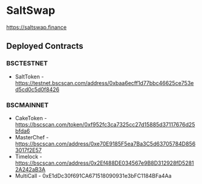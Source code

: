 # SaltSwap

https://saltswap.finance

## Deployed Contracts

### BSCTESTNET

- SaltToken - https://testnet.bscscan.com/address/0xbaa6ecff1d77bbc46625ce753ed5cd0c5d0f8426

### BSCMAINNET
- CakeToken - https://bscscan.com/token/0xf952fc3ca7325cc27d15885d37117676d25bfda6
- MasterChef - https://bscscan.com/address/0xe70E9185F5ea7Ba3C5d63705784D8563017f2E57
- Timelock - https://bscscan.com/address/0x2Ef488DE034567e9B8D312928fD52812A242aB3A
- MultiCall - 0xE1dDc30f691CA671518090931e3bFC1184BFa4Aa
